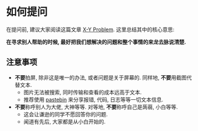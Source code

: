 # 如何提问

在提问前, 建议大家阅读这篇文章 [X-Y Problem](https://coolshell.cn/articles/10804.html). 这里总结其中的核心意思:

**在寻求别人帮助的时候, 最好把我们想解决的问题和整个事情的来龙去脉说清楚.**

## 注意事项

- **不要**拍屏, 除非这是唯一的办法, 或者问题是关于屏幕的. 同样地, **不要**用截图代替文本.
  - 图片无法被搜索, 同时传输和查看的成本远高于文本.
  - 推荐使用 [pastebin](https://bin.thudep.com) 来分享报错, 代码, 日志等等一切文本信息.
- **不要**称呼别人为大佬, 大神等等. 对等地, **不要**称呼自己是蒟蒻, 小白等等.
  - 这会让谦逊的同学不愿回答你的问题.
  - 闻道有先后, 大家都是从小白开始的.
